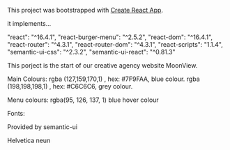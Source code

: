 This project was bootstrapped with [Create React App](https://github.com/facebookincubator/create-react-app).

it implements...

"react": "^16.4.1",
"react-burger-menu": "^2.5.2",
"react-dom": "^16.4.1",
"react-router": "^4.3.1",
"react-router-dom": "^4.3.1",
"react-scripts": "1.1.4",
"semantic-ui-css": "^2.3.2",
"semantic-ui-react": "^0.81.3"

This porject is the start of our creative agency website MoonView.

Main Colours:
rgba (127,159,170,1) , hex: #7F9FAA, blue colour.
rgba (198,198,198,1) , hex: #C6C6C6, grey colour.

Menu colours:
rgba(95, 126, 137, 1) blue hover colour


Fonts:

Provided by semantic-ui

Helvetica neun
